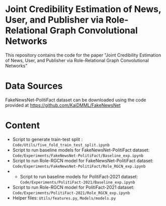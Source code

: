 # Joint Credibility Estimation of News, User, and Publisher via Role-Relational Graph Convolutional Networks

This repository contains the code for the paper 
"Joint Credibility Estimation of News, User, and Publisher via Role-Relational Graph Convolutional Networks"

# Data Sources
FakeNewsNet-PolitiFact dataset can be downloaded using the code provided at https://github.com/KaiDMML/FakeNewsNet

# Content

* Script to generate train-test split : ```Code/Utils/five_fold_train_test_split.ipynb```
* Script to run baseline models for FakeNewsNet-PolitiFact dataset: ```Code/Experiments/FakeNewsNet-PolitiFact/Baseline_exp.ipynb```
* Script to run Role-RGCN model for FakeNewsNet-PolitiFact dataset: ```Code/Experiments/FakeNewsNet-PolitiFact/Role_RGCN_exp.ipynb```
* * Script to run baseline models for PolitiFact-2021 dataset: ```Code/Experiments/PolitiFact-2021/Baseline_exp.ipynb```
* Script to run Role-RGCN model for PolitiFact-2021 dataset: ```Code/Experiments/PolitiFact-2021/Role_RGCN_exp.ipynb```
* Helper files: ```Utils/features.py```, ```Models/models.py```
